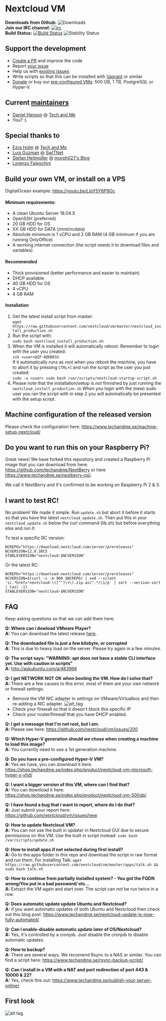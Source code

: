 # Nextcloud VM
**Downloads from Github:**
![Downloads](https://img.shields.io/github/downloads/nextcloud/vm/total.svg)
<br>
**Join our IRC channel:**
[![irc](https://img.shields.io/badge/irc%20channel-%23techandme%20on%20freenode-blue.svg)](https://webchat.freenode.net/?channels=techandme) 
<br>
**Build Status:**
[![Build Status](https://travis-ci.org/nextcloud/vm.svg?branch=master)](https://travis-ci.org/nextcloud/vm)
![Stability Status](https://img.shields.io/badge/stability-stable-brightgreen.svg)
## Support the development
* [Create a PR](https://help.github.com/articles/creating-a-pull-request/) and improve the code
* Report [your issue](https://github.com/nextcloud/vm/issues/new)
* Help us with [existing issues](https://github.com/nextcloud/vm/issues)
* Write scripts so that this can be installed with [Vagrant](https://www.vagrantup.com/docs/getting-started/) or similar
* [Donate](https://shop.techandme.se/index.php/product-category/donate/) or buy our [pre-configured VMs](https://shop.techandme.se/index.php/product-category/virtual-machine/): 500 GB, 1 TB, PostgreSQL or Hyper-V.

## Current [maintainers](https://github.com/nextcloud/vm/graphs/contributors)
* [Daniel Hanson](https://github.com/enoch85) @ [Tech and Me](https://www.techandme.se)
* You? :)

## Special thanks to
* [Ezra Holm](https://github.com/ezraholm50) @ [Tech and Me](https://www.techandme.se)
* [Luis Guzman](https://github.com/Ark74) @ [SwITNet](https://switnet.net)
* [Stefan Heitmüller](https://github.com/morph027) @ [morph027's Blog](https://morph027.gitlab.io/)
* [Lorenzo Faleschini](https://github.com/penzoiders)

## Build your own VM, or install on a VPS
DigitalOcean example: https://youtu.be/LlqY5Y6P9Oc

#### Minimum requirements:
* A clean Ubuntu Server 18.04.X
* OpenSSH (preferred)
* 20 GB HDD for OS
* XX GB HDD for DATA (/mnt/ncdata)
* Absolute minimum is 1 vCPU and 2 GB RAM (4 GB minimum if you are running OnlyOffice)
* A working internet connection (the script needs it to download files and variables)

#### Recommended
* Thick provisioned (better performance and easier to maintain)
* DHCP available
* 40 GB HDD for OS
* 4 vCPU
* 4 GB RAM

#### Installation
1. Get the latest install script from master:<br>
`wget https://raw.githubusercontent.com/nextcloud/vm/master/nextcloud_install_production.sh`
2. Run the script with:<br>
`sudo bash nextcloud_install_production.sh`
3. When the VM is installed it will automatically reboot. Remember to login with the user you created:<br>
`ssh <user>@IP-ADDRESS`<br>
If it automatically runs as root when you reboot the machine, you have to abort it by pressing `CTRL+C` and run the script as the user you just created:<br>
`sudo -u <user> sudo bash /var/scripts/nextcloud-startup-script.sh` <br>
4. Please note that the installation/setup is *not* finnished by just running the `nextcloud_install_production.sh` When you login with the (new) sudo user you ran the script with in step 2 you will automatically be presented with the setup script.

## Machine configuration of the released version
Please check the configuration here: https://www.techandme.se/machine-setup-nextcloud/

## Do you want to run this on your Raspberry Pi?
Great news! We have forked this repository and created a Raspberry Pi image that you can download from here: 
https://github.com/techandme/NextBerry or here https://www.techandme.se/nextberry-rpi/.

We call it NextBerry and it's confirmed to be working on Raspberry Pi 2 & 3.

## I want to test RC!
No problem! We made it simple. Run `update.sh` but abort it before it starts so that you have the latest `nextcloud_update.sh`. Then put this in your `nextcloud_update.sh` below the curl command (lib.sh) but before everything else and run it:

To test a specific RC version:

```
NCREPO="https://download.nextcloud.com/server/prereleases"
NCVERSION=12.0.1RC5
STABLEVERSION="nextcloud-$NCVERSION"
```

Or the latest RC:
```
NCREPO="https://download.nextcloud.com/server/prereleases"
NCVERSION=$(curl -s -m 900 $NCREPO/ | sed --silent 's/.*href="nextcloud-\([^"]\+\).zip.asc".*/\1/p' | sort --version-sort | tail -1)
STABLEVERSION="nextcloud-$NCVERSION"
```

## FAQ

Keep asking questions so that we can add them here.

**Q: Where can i dowload VMware Player?**
<br />
**A:** You can download the latest release [here](https://my.vmware.com/web/vmware/free#desktop_end_user_computing/vmware_workstation_player/12_0).

**Q: The downloaded file is just a few kilobyte, or corrupted**
<br />
**A:** This is due to heavy load on the server. Please try again in a few minutes.

**Q: The script says: "WARNING: apt does not have a stable CLI interface yet. Use with caution in scripts"**
<br />
**A:** http://askubuntu.com/a/463966

**Q: I get NETWORK NOT OK when booting the VM. How do I solve that?**
<br />
**A:** There are a few causes to this error, most of them are your own network or firewall settings.
<br />
- Remove the VM NIC adapter in settings on VMware/Virtualbox and then re-adding a NIC adapter.
![alt_tag](https://goo.gl/gWg9JN)
- Check your firewall so that it doesn't block this specific IP
- Check your router/firewall that you have DHCP enabled.

**Q: I get a message that I'm not root, but I am.**
<br />
**A:** Please see here: https://github.com/nextcloud/vm/issues/200

**Q: Which Hyper-V generation should we chose when creating a machine to load this image?**
<br />
**A:** You currently need to use a 1st generation machine.

**Q: Do you have a pre-configured Hyper-V VM?**
<br />
**A:** Yes we have, you can download it here: https://shop.techandme.se/index.php/product/nextcloud-vm-microsoft-hyper-v-vhd/

**Q: I want a bigger version of this VM, where can I find that?**
<br />
**A:** You can download it here: https://shop.techandme.se/index.php/product/nextcloud-vm-500gb/

**Q: I have found a bug that I want to report, where do I do that?**
<br />
**A:** Just submit your report here: https://github.com/nextcloud/vm/issues/new

**Q: How to update Nextcloud VM?**
<br />
**A:** You can not use the built in updater in Nextcloud GUI due to secure permissions on this VM. Use the built in script instead:
`sudo bash /var/scripts/update.sh`

**Q: How to install apps if not selected during first install?**
<br />
**A:** Go to the apps folder in this repo and download the script in raw format and run them. For installing Talk:
`wget https://raw.githubusercontent.com/nextcloud/vm/master/apps/talk.sh && sudo bash talk.sh`

**Q: How to continue from partially installed system? - You got the FQDN wrong/You put in a bad password/ etc...**
<br />
**A:** Extract the VM again and start over. The script can *not* be run twice in a row.

**Q: Does automatic update update Ubuntu and Nextcloud?**
<br />
**A:** if you want automatic updates of both Ubuntu and Nextcloud then check out this blog post: https://www.techandme.se/nextcloud-update-is-now-fully-automated/

**Q: Can I enable-disable automatic update later of OS/Nextcloud?**
<br />
**A:** Yes, it's controlled by a cronjob. Just disable the cronjob to disable automatic updates.

**Q: How to backup?**
<br />
**A:** There are several ways. We recomend Rsync to a NAS or similar. You can find a script here: https://www.techandme.se/rsync-backup-script/

**Q:  Can I install in a VM with a NAT and port redirection of port 443 & 10000 & 22?**
<br />
**A:** Yes, check this out: https://www.techandme.se/publish-your-server-online/

## First look

![alt tag](https://raw.githubusercontent.com/nextcloud/screenshots/master/vm/first-look.jpg)
